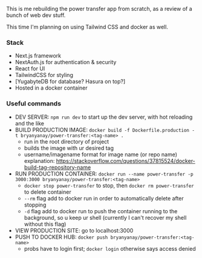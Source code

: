 This is me rebuilding the power transfer app from scratch, as a review of a bunch of web dev stuff.

This time I'm planning on using Tailwind CSS and docker as well.

### Stack
 - Next.js framework
 - NextAuth.js for authentication & security
 - React for UI
 - TailwindCSS for styling
 - [YugabyteDB for database? Hasura on top?]
 - Hosted in a docker container

### Useful commands
 - DEV SERVER: `npm run dev` to start up the dev server, with hot reloading and the like
 - BUILD PRODUCTION IMAGE: `docker build -f Dockerfile.production -t bryanyanay/power-transfer:<tag-name> .` 
   - run in the root directory of project
   - builds the image with ur desired tag
   - username/imagename format for image name (or repo name) explanation: https://stackoverflow.com/questions/37815524/docker-build-tag-repository-name
 - RUN PRODUCTION CONTAINER: `docker run --name power-transfer -p 3000:3000 bryanyanay/power-transfer:<tag-name>` 
   - `docker stop power-transfer` to stop, then `docker rm power-transfer` to delete container
   - `--rm` flag add to docker run in order to automatically delete after stopping
   - `-d` flag add to docker run to push the container running to the background, so u keep ur shell (currently I can't recover my shell without this flag)
 - VIEW PRODUCTION SITE: go to localhost:3000
 - PUSH TO DOCKER HUB: `docker push bryanyanay/power-transfer:<tag-name>` 
   - probs have to login first; `docker login` otherwise says access denied